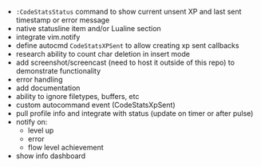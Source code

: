 - `:CodeStatsStatus` command to show current unsent XP and last sent timestamp or error message
- native statusline item and/or Lualine section
- integrate vim.notify
- define autocmd `CodeStatsXPSent` to allow creating xp sent callbacks
- research ability to count char deletion in insert mode
- add screenshot/screencast (need to host it outside of this repo) to demonstrate functionality
- error handling
- add documentation
- ability to ignore filetypes, buffers, etc
- custom autocommand event (CodeStatsXpSent)
- pull profile info and integrate with status (update on timer or after pulse)
- notify on:
  - level up
  - error
  - flow level achievement
- show info dashboard
